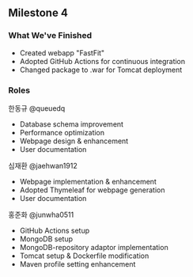 ## Milestone 4

### What We've Finished

- Created webapp "FastFit"
- Adopted GitHub Actions for continuous integration
- Changed package to .war for Tomcat deployment

### Roles

한동규 @queuedq
- Database schema improvement
- Performance optimization
- Webpage design & enhancement
- User documentation

심재환 @jaehwan1912
- Webpage implementation & enhancement
- Adopted Thymeleaf for webpage generation
- User documentation

홍준화 @junwha0511
- GitHub Actions setup
- MongoDB setup
- MongoDB-repository adaptor implementation
- Tomcat setup & Dockerfile modification
- Maven profile setting enhancement
